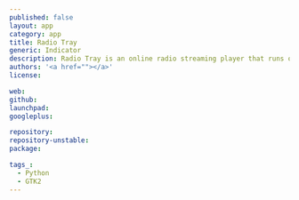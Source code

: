 ```yaml
---
published: false
layout: app
category: app
title: Radio Tray
generic: Indicator
description: Radio Tray is an online radio streaming player that runs on a Linux system tray. Its goal is to have the minimum interface possible, making it very straightforward to use. 
authors: '<a href=""></a>'
license:

web:
github:
launchpad:
googleplus:

repository:
repository-unstable:
package:

tags_:
  - Python
  - GTK2
---
```

